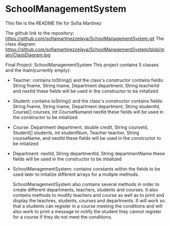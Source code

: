 # SchoolManagementSystem
This file is the README file for Sofia Martinez

 The github link to the repository:
 https://github.com/sofiamartinezzelaya/SchoolManagementSystem.git
 The class diagram: 
 https://github.com/sofiamartinezzelaya/SchoolManagementSystem/blob/main/ClassDiagram.jpg

 Final Project: SchoolManagementSystem
 This project contains 5 classes and the main(currently empty):
 - Teacher: contains toString() and the class's constructor
   contains fields: String fname, String lname, Department department, String teacherId and nextId
   these fields will be used in the constructor to be initalized
 - Student: contains toString() and the class's constructor
   contains fields: String fname, String lname, Department department, String studentId, Course[] courses, int CourseNumand nextId
   these fields will be used in the constructor to be intialized
 - Course: Department department, double credit, String courseId, Student[] students, int studentNum, Teacher teacher, String courseName, and nextId
   these fields will be used in the constructor to be intialized
 - Department: nextId, String departmentId, String departmentName
   these fields will be used in the constructor to be intialized
 - SchoolManagementSystem: contains constants within the fields to be used later to initalize different arrays for a multple methods.

   SchoolManagementSystem also contains several methods in order to create different departments, teachers, students and courses. It also contains methods to modify teachers and course as well as to print and display the teachres, students, courses and departments.
   It will work so that a students can register in a course meeting the conditions and will also work to print a message to notify the student they cannot register for a course if they do not meet the conditions.

